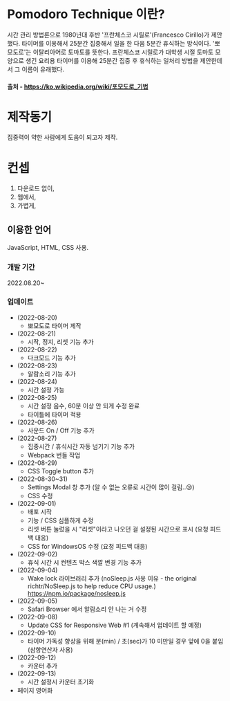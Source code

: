 # Pomodoro Technique 이란?

시간 관리 방법론으로 1980년대 후반 '프란체스코 시릴로'(Francesco Cirillo)가 제안했다. 타이머를 이용해서 25분간 집중해서 일을 한 다음 5분간 휴식하는 방식이다. '뽀모도로'는 이탈리아어로 토마토를 뜻한다. 프란체스코 시릴로가 대학생 시절 토마토 모양으로 생긴 요리용 타이머를 이용해 25분간 집중 후 휴식하는 일처리 방법을 제안한데서 그 이름이 유래했다.

#### 출처 - https://ko.wikipedia.org/wiki/포모도로_기법

# 제작동기

집중력이 약한 사람에게 도움이 되고자 제작.

# 컨셉

1. 다운로드 없이,
2. 웹에서,
3. 가볍게,

## 이용한 언어

JavaScript, HTML, CSS 사용.

### 개발 기간

2022.08.20~

### 업데이트

- (2022-08-20)
  - 뽀모도로 타이머 제작
- (2022-08-21)
  - 시작, 정지, 리셋 기능 추가
- (2022-08-22)
  - 다크모드 기능 추가
- (2022-08-23)
  - 알람소리 기능 추가
- (2022-08-24)
  - 시간 설정 가능
- (2022-08-25)
  - 시간 설정 음수, 60분 이상 안 되게 수정 완료
  - 타이틀에 타이머 적용
- (2022-08-26)
  - 사운드 On / Off 기능 추가
- (2022-08-27)
  - 집중시간 / 휴식시간 자동 넘기기 기능 추가
  - Webpack 번들 작업
- (2022-08-29)
  - CSS Toggle button 추가
- (2022-08-30~31)
  - Settings Modal 창 추가 (알 수 없는 오류로 시간이 많이 걸림..😢)
  - CSS 수정
- (2022-09-01)
  - 배포 시작
  - 기능 / CSS 심플하게 수정
  - 리셋 버튼 눌렀을 시 "리셋"이라고 나오던 걸 설정된 시간으로 표시 (요청 피드백 대응)
  - CSS for WindowsOS 수정 (요청 피드백 대응)
- (2022-09-02)
  - 휴식 시간 시 컨텐츠 박스 색깔 변경 기능 추가
- (2022-09-04)
  - Wake lock 라이브러리 추가 (noSleep.js 사용 이유 - the original richtr/NoSleep.js to help reduce CPU usage.) https://npm.io/package/nosleep.js
- (2022-09-05)
  - Safari Browser 에서 알람소리 안 나는 거 수정
- (2022-09-08)
  - Update CSS for Responsive Web #1 (계속해서 업데이트 할 예정)
- (2022-09-10)
  - 타이머 가독성 향상을 위해 분(min) / 초(sec)가 10 미만일 경우 앞에 0을 붙임 (삼항연산자 사용)
- (2022-09-12)
  - 카운터 추가
- (2022-09-13)
  - 시간 설정시 카운터 초기화
- 페이지 영어화
